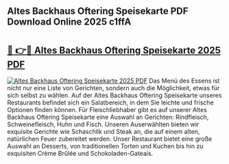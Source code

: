 ## Altes Backhaus Oftering Speisekarte PDF Download Online 2025 c1ffA

# <h2><a href="http://gceeba.nevu.top/?p=Altes+Backhaus+Oftering+Speisekarte">🔗 👉🔴 Altes Backhaus Oftering Speisekarte 2025 PDF</a></h2>

[![Altes Backhaus Oftering Speisekarte 2025 PDF](https://i.imgur.com/dBaPXMq.png)](http://gceeba.nevu.top/?p=Altes+Backhaus+Oftering+Speisekarte)
Das Menü des Essens ist nicht nur eine Liste von Gerichten, sondern auch die Möglichkeit, etwas für sich selbst zu wählen. Auf der Altes Backhaus Oftering Speisekarte unseres Restaurants befindet sich ein Salatbereich, in dem Sie leichte und frische Optionen finden können. Für Fleischliebhaber gibt es auf unserer Altes Backhaus Oftering Speisekarte eine Auswahl an Gerichten: Rindfleisch, Schweinefleisch, Huhn und Fisch. Unseren Auserwählten bieten wir exquisite Gerichte wie Schaschlik und Steak an, die auf einem alten, natürlichen Feuer zubereitet werden. Unser Restaurant bietet eine große Auswahl an Desserts, von traditionellen Torten und Kuchen bis hin zu exquisiten Crème Brûlée und Schokoladen-Gateais.
